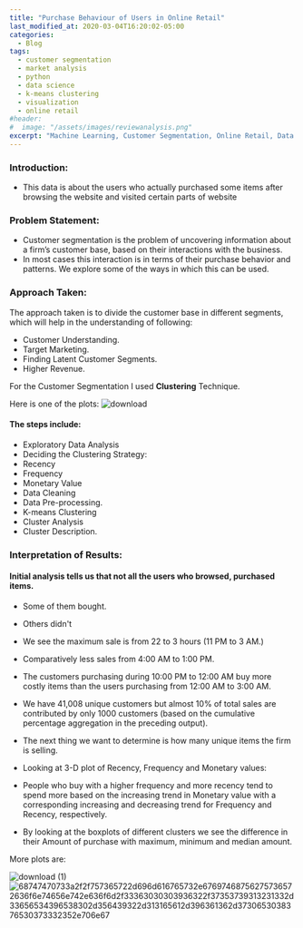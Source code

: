 ```yaml
---
title: "Purchase Behaviour of Users in Online Retail"
last_modified_at: 2020-03-04T16:20:02-05:00
categories:
  - Blog
tags:
  - customer segmentation
  - market analysis
  - python
  - data science
  - k-means clustering
  - visualization
  - online retail
#header:
#  image: "/assets/images/reviewanalysis.png"
excerpt: "Machine Learning, Customer Segmentation, Online Retail, Data Science"
---
```


### Introduction:

- This data is about the users who actually purchased some items after browsing the website and visited certain parts of website

### Problem Statement:
- Customer segmentation is the problem of uncovering information about a firm’s customer base, based on their interactions with the business.
- In most cases this interaction is in terms of their purchase behavior and patterns. We explore some of the ways in which this can be used.

### Approach Taken:
The approach taken is to divide the customer base in different segments, which will help in the understanding of following:
- Customer Understanding.
- Target Marketing.
- Finding Latent Customer Segments.
- Higher Revenue.

For the Customer Segmentation I used **Clustering** Technique.

Here is one of the plots:
![download](https://user-images.githubusercontent.com/36000962/75844814-36757d80-5dfd-11ea-9b42-5e4538c2bdb5.png)

#### The steps include:
- Exploratory Data Analysis
- Deciding the Clustering Strategy:
- Recency
- Frequency
- Monetary Value
- Data Cleaning
- Data Pre-processing.
- K-means Clustering
- Cluster Analysis
- Cluster Description.

### Interpretation of Results:

#### Initial analysis tells us that not all the users who browsed, purchased items.
- Some of them bought.
- Others didn't


- We see the maximum sale is from 22 to 3 hours (11 PM to 3 AM.)
- Comparatively less sales from 4:00 AM to 1:00 PM.
- The customers purchasing during 10:00 PM to 12:00 AM buy more costly items than the users purchasing from 12:00 AM to 3:00 AM.
- We have 41,008 unique customers but almost 10% of total sales are contributed by only 1000 customers (based on the cumulative percentage aggregation in the preceding output).
- The next thing we want to determine is how many unique items the firm is selling.
- Looking at 3-D plot of Recency, Frequency and Monetary values:
- People who buy with a higher frequency and more recency tend to spend more based on the increasing trend in Monetary value with a corresponding increasing and decreasing trend for Frequency and Recency, respectively.
- By looking at the boxplots of different clusters we see the difference in their Amount of purchase with maximum, minimum and median amount.

More plots are:

![download (1)](https://user-images.githubusercontent.com/36000962/75844942-9a984180-5dfd-11ea-8728-cb274bd486d1.png)
![68747470733a2f2f757365722d696d616765732e67697468756275736572636f6e74656e742e636f6d2f33363030303936322f37353739313231332d33656534396538302d356439322d313165612d396361362d3730653038376530373332352e706e67](https://user-images.githubusercontent.com/36000962/75844944-9d933200-5dfd-11ea-9572-87650733f478.png)

